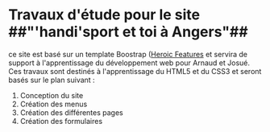 # Travaux d'étude pour le site ##"'handi'sport et toi à Angers"##

ce site est basé sur un template Boostrap ([Heroic Features](http://startbootstrap.com/template-overviews/heroic-features/) et servira de support à l'apprentissage du développement web pour Arnaud et Josué.
Ces travaux sont destinés à l'apprentissage du HTML5 et du CSS3 et seront basés sur le plan suivant :

1. Conception du site
2. Création des menus
3. Création des différentes pages
4. Création des formulaires
